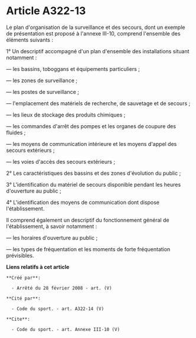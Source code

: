 # Article A322-13

Le plan d'organisation de la surveillance et des secours, dont un exemple de présentation est proposé à l'annexe III-10,
comprend l'ensemble des éléments suivants : 

1° Un descriptif accompagné d'un plan d'ensemble des installations situant notamment : 

― les bassins, toboggans et équipements particuliers ; 

― les zones de surveillance ; 

― les postes de surveillance ; 

― l'emplacement des matériels de recherche, de sauvetage et de secours ; 

― les lieux de stockage des produits chimiques ; 

― les commandes d'arrêt des pompes et les organes de coupure des fluides ; 

― les moyens de communication intérieure et les moyens d'appel des secours extérieurs ; 

― les voies d'accès des secours extérieurs ; 

2° Les caractéristiques des bassins et des zones d'évolution du public ; 

3° L'identification du matériel de secours disponible pendant les heures d'ouverture au public ; 

4° L'identification des moyens de communication dont dispose l'établissement. 

Il comprend également un descriptif du fonctionnement général de l'établissement, à savoir notamment : 

― les horaires d'ouverture au public ; 

― les types de fréquentation et les moments de forte fréquentation prévisibles.

**Liens relatifs à cet article**

	**Créé par**:

	  - Arrêté du 28 février 2008 - art. (V)

	**Cité par**:

	  - Code du sport. - art. A322-14 (V)

	**Cite**:

	  - Code du sport. - art. Annexe III-10 (V)

